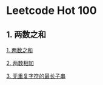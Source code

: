 # Leetcode Hot 100

## 1. 两数之和

[1. 两数之和](./1-two-sum.md)

[2. 两数相加](./2-add-two-numbers.md)

[3. 无重复字符的最长子串](./3-longest-substring-without-repeating-characters.md)